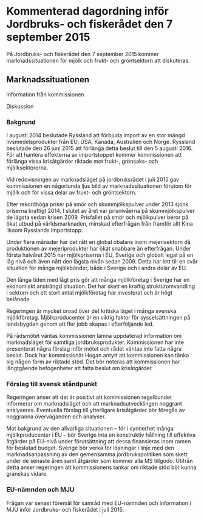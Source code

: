 # Kommenterad dagordning inför Jordbruks- och fiskerådet den 7 september 2015

På Jordbruks\- och fiskerådet den 7 september 2015 kommer marknadssituationen för mjölk och frukt\- och gröntsektorn att diskuteras.


## Marknadssituationen

Information från kommissionen

Diskussion

### Bakgrund

I augusti 2014 beslutade Ryssland att förbjuda import av en stor mängd livsmedelsprodukter från EU, USA, Kanada, Australien och Norge. Ryssland beslutade den 26 juni 2015 att förlänga detta beslut till den 5 augusti 2016\. För att hantera effekterna av importstoppet kommer kommissionen att förlänga vissa krisåtgärder riktade mot frukt\-, grönsaks\- och mjölksektorerna.

Vid redovisningen av marknadsläget på jordbruksrådet i juli 2015 gav kommissionen en någorlunda ljus bild av marknadssituationen förutom för mjölk och för vissa delar av frukt\- och gröntsektorn.

Efter rekordhöga priser på smör och skummjölkspulver under 2013 sjönk priserna kraftigt 2014\. I slutet av året var prisnivåerna på skummjölkspulver de lägsta sedan krisen 2009\. Prisfallet på smör och mjölkpulver beror på ökat utbud på världsmarknaden, minskad efterfrågan från framför allt Kina liksom Rysslands importstopp.

Under flera månader har det rått en global obalans inom mejerisektorn då produktionen av mejeriprodukter har ökat snabbare än efterfrågan. Under första halvåret 2015 har mjölkpriserna i EU, Sverige och globalt legat på en låg nivå och även nått den lägsta nivån sedan 2009\. Detta har lett till en svår situation för många mjölkbönder, både i Sverige och i andra delar av EU.

Den långa tiden med lågt pris gör att många mjölkföretag i Sverige har en ekonomiskt ansträngd situation. Det har skett en kraftig strukturomvandling i sektorn och ett stort antal mjölkföretag har investerat och är högt belånade.

Regeringen är mycket oroad över det kritiska läget i många svenska mjölkföretag. Mjölkproducenter är en viktig faktor för sysselsättningen på landsbygden genom att fler jobb skapas i efterföljande led.

På rådsmötet väntas kommissionen lämna uppdaterad information om marknadsläget för samtliga jordbruksprodukter. Kommissionen har inte presenterat några förslag inför mötet och rådet väntas inte fatta några beslut. Dock har kommissionär Hogan antytt att kommissionen kan tänka sig någon form av riktade stöd. Det bör noteras att kommissionen har långtgående befogenheter att fatta beslut om krisåtgärder.

### Förslag till svensk ståndpunkt

Regeringen anser att det är positivt att kommissionen regelbundet informerar om marknadsläget och att marknadsutvecklingen noggrant analyseras. Eventuella förslag till ytterligare krisåtgärder bör föregås av noggranna överväganden och analyser.

Mot bakgrund av den allvarliga situationen – för i synnerhet många mjölkproducenter i EU – bör Sverige inta en konstruktiv hållning till effektiva åtgärder på EU\-nivå under förutsättning att dessa finansieras inom ramen för beslutad budget. Sverige bör verka för lösningar i linje med den marknadsanpassning av den gemensamma jordbrukspolitiken som skett under de senaste åren samt åtgärder som kommer alla MS tillgodo. Utifrån detta anser regeringen att kommissionens tankar om riktade stöd bör kunna granskas vidare.

### EU\-nämnden och MJU

Frågan var senast föremål för samråd med EU\-nämnden och information i MJU inför Jordbruks\- och fiskerådet i juli 2015\.
